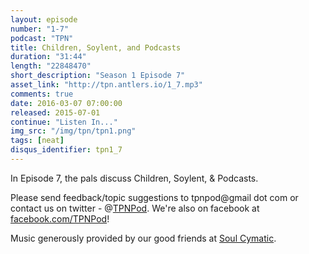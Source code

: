```yaml
---
layout: episode
number: "1-7"
podcast: "TPN"
title: Children, Soylent, and Podcasts
duration: "31:44"
length: "22848470"
short_description: "Season 1 Episode 7"
asset_link: "http://tpn.antlers.io/1_7.mp3"
comments: true
date: 2016-03-07 07:00:00
released: 2015-07-01
continue: "Listen In..."
img_src: "/img/tpn/tpn1.png"
tags: [neat]
disqus_identifier: tpn1_7
---
```


In Episode 7, the pals discuss Children, Soylent, & Podcasts.

Please send feedback/topic suggestions to tpnpod@gmail dot com or contact us on twitter - @[TPNPod](https://twitter.com/tpnpod). We're also on facebook at [facebook.com/TPNPod](facebook.com/TPNPod)!

Music generously provided by our good friends at [Soul Cymatic](https://soundcloud.com/soul-cymatic).